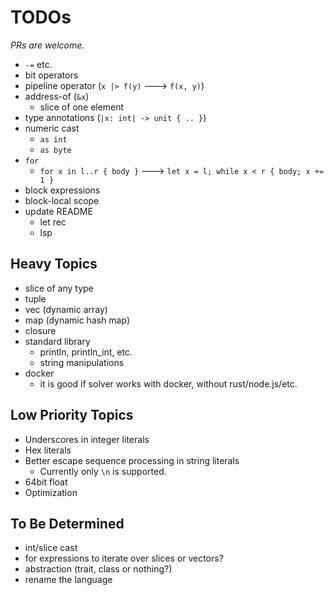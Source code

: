 # TODOs

*PRs are welcome.*

- `-=` etc.
- bit operators
- pipeline operator (`x |> f(y)` ---> `f(x, y)`)
- address-of (`&x`)
    - slice of one element
- type annotations (`|x: int| -> unit { .. }`)
- numeric cast
    - `as int`
    - `as byte`
- `for`
    - `for x in l..r { body }` ---> `let x = l; while x < r { body; x += 1 }`
- block expressions
- block-local scope
- update README
    - let rec
    - lsp

## Heavy Topics

- slice of any type
- tuple
- vec (dynamic array)
- map (dynamic hash map)
- closure
- standard library
    - println, println_int, etc.
    - string manipulations
- docker
    - it is good if solver works with docker, without rust/node.js/etc.

## Low Priority Topics

- Underscores in integer literals
- Hex literals
- Better escape sequence processing in string literals
    - Currently only `\n` is supported.
- 64bit float
- Optimization

## To Be Determined

- int/slice cast
- for expressions to iterate over slices or vectors?
- abstraction (trait, class or nothing?)
- rename the language
